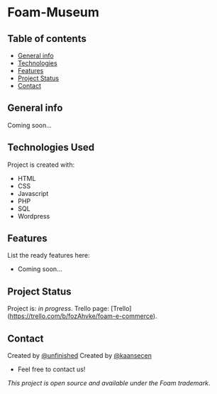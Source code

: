 # Foam-Museum  

## Table of contents
* [General info](#general-info)
* [Technologies](#technologies-used)
* [Features](#features)
* [Project Status](#project-status)
* [Contact](#contact)

## General info
Coming soon...

## Technologies Used
Project is created with:
- HTML
- CSS
- Javascript
- PHP
- SQL
- Wordpress

## Features
List the ready features here:
- Coming soon...


## Project Status
Project is: _in progress_. 
Trello page: [Trello] (https://trello.com/b/fozAhvke/foam-e-commerce).

## Contact
Created by [@unfinished](https://www.unfinishedd.nl)
Created by [@kaansecen](https://www.kaansecen.nl)    

- Feel free to contact us!

_This project is open source and available under the Foam trademark_.